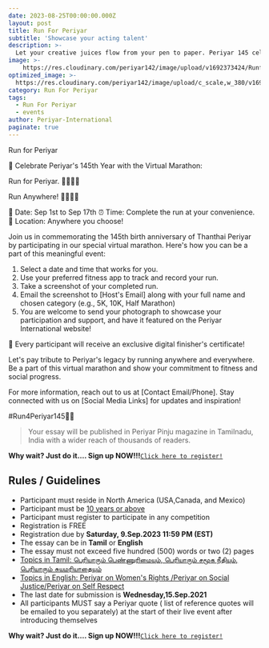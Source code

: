 ```yaml
---
date: 2023-08-25T00:00:00.000Z
layout: post
title: Run For Periyar
subtitle: 'Showcase your acting talent'
description: >-
  Let your creative juices flow from your pen to paper. Periyar 145 celebratory event encourages you to bring out the writer in you. It’s your chance to affect others thru your words...
image: >-
    https://res.cloudinary.com/periyar142/image/upload/v1692373424/RunforPeriyar_dsxylf.jpg
optimized_image: >-
  https://res.cloudinary.com/periyar142/image/upload/c_scale,w_380/v1692373424/RunforPeriyar_dsxylf.jpg
category: Run For Periyar
tags:
  - Run For Periyar
  - events
author: Periyar-International
paginate: true
---
```


Run for Periyar

🎉 Celebrate Periyar's 145th Year with the Virtual Marathon: 

Run for Periyar. 🏃‍♀️🏃‍♂️

Run Anywhere! 🏃‍♀️🏃‍♂️

📅 Date: Sep 1st to Sep 17th
⏰ Time: Complete the run at your convenience. 
📍 Location: Anywhere you choose!

Join us in commemorating the 145th birth anniversary of Thanthai Periyar by participating in our special virtual marathon. Here's how you can be a part of this meaningful event:

1. Select a date and time that works for you.
2. Use your preferred fitness app to track and record your run.
3. Take a screenshot of your completed run.
4. Email the screenshot to [Host's Email] along with your full name and chosen category (e.g., 5K, 10K, Half Marathon) 
5. You are welcome to send your photograph to showcase your participation and support, and have it featured on the Periyar International website!

🏅 Every participant will receive an exclusive digital finisher's certificate!

Let's pay tribute to Periyar's legacy by running anywhere and everywhere. Be a part of this virtual marathon and show your commitment to fitness and social progress.

For more information, reach out to us at [Contact Email/Phone].
Stay connected with us on [Social Media Links] for updates and inspiration!

#Run4Periyar145🏁🌟  


> Your essay will be published in Periyar Pinju magazine in Tamilnadu, India with a wider reach of thousands of readers. 

**Why wait? Just do it…. Sign up NOW!!!**<a  href="https://www.periyar143.info/register/">`Click here to register!`</a>

## Rules / Guidelines

* Participant must reside in North America (USA,Canada, and Mexico) 
* Participant must be <ins>10 years or above</ins>
* Participant must register to participate in any competition
* Registration is FREE
* Registration due by <strong>Saturday, 9.Sep.2023 11:59 PM (EST)</strong>
* The essay can be in **Tamil** or **English**
* The essay must not exceed five hundred (500) words or two (2) pages
* <ins>Topics in Tamil: பெரியாரும் பெண்ணுரிமையும், பெரியாரும் சமூக நீதியும், பெரியாரும் சுயமரியாதையும்</ins>
* <ins>Topics in English: Periyar on Women's Rights /Periyar on Social Justice/Periyar on Self Respect</ins>
* The last date for submission is  **Wednesday,15.Sep.2021**
* All participants MUST say a Periyar quote ( list of reference quotes will be emailed to you separately) at the start of their live event after introducing themselves

**Why wait? Just do it…. Sign up NOW!!!**<a  href="https://www.periyar143.info/register/">`Click here to register!`</a>



